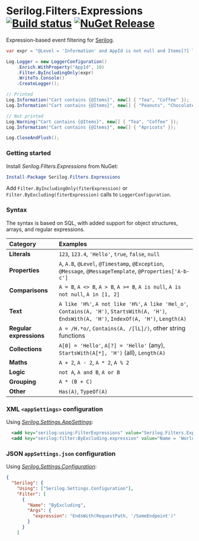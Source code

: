 # Serilog.Filters.Expressions [![Build status](https://ci.appveyor.com/api/projects/status/wnh0ig2udlld9oe4?svg=true)](https://ci.appveyor.com/project/serilog/serilog-filters-expressions) [![NuGet Release](https://img.shields.io/nuget/v/Serilog.Filters.Expressions.svg)](https://nuget.org/packages/serilog.filters.expressions)

Expression-based event filtering for [Serilog](https://serilog.net).

```csharp
var expr = "@Level = 'Information' and AppId is not null and Items[?] like 'C%'";

Log.Logger = new LoggerConfiguration()
    .Enrich.WithProperty("AppId", 10)
    .Filter.ByIncludingOnly(expr)
    .WriteTo.Console()
    .CreateLogger();

// Printed
Log.Information("Cart contains {@Items}", new[] { "Tea", "Coffee" });
Log.Information("Cart contains {@Items}", new[] { "Peanuts", "Chocolate" });

// Not printed
Log.Warning("Cart contains {@Items}", new[] { "Tea", "Coffee" });
Log.Information("Cart contains {@Items}", new[] { "Apricots" });

Log.CloseAndFlush();
```

### Getting started

Install _Serilog.Filters.Expressions_ from NuGet:

```powershell
Install-Package Serilog.Filters.Expressions
```

Add `Filter.ByIncludingOnly(fiterExpression)` or `Filter.ByExcluding(fiterExpression)` calls to `LoggerConfiguration`.

### Syntax

The syntax is based on SQL, with added support for object structures, arrays, and regular expressions.

| Category | Examples |
| :--- | :--- |
| **Literals** | `123`, `123.4`, `'Hello'`, `true`, `false`, `null` |
| **Properties** | `A`, `A.B`, `@Level`, `@Timestamp`, `@Exception`, `@Message`, `@MessageTemplate`, `@Properties['A-b-c']` |
| **Comparisons** | `A = B`, `A <> B`, `A > B`, `A >= B`, `A is null`, `A is not null`, `A in [1, 2]` |
| **Text** | `A like 'H%'`, `A not like 'H%'`, `A like 'Hel_o'`, `Contains(A, 'H')`, `StartsWith(A, 'H')`, `EndsWith(A, 'H')`, `IndexOf(A, 'H')`, `Length(A)` |
| **Regular expressions** | `A = /H.*o/`, `Contains(A, /[lL]/)`, other string functions |
| **Collections** | `A[0] = 'Hello'`, `A[?] = 'Hello'` (any), `StartsWith(A[*], 'H')` (all), `Length(A)` |
| **Maths** | `A + 2`, `A - 2`, `A * 2`, `A % 2` |
| **Logic** | `not A`, `A and B`, `A or B` |
| **Grouping** | `A * (B + C)` |
| **Other** | `Has(A)`, `TypeOf(A)` |

### XML `<appSettings>` configuration

Using [_Serilog.Settings.AppSettings_](https://github.com/serilog/serilog-settings-appsettings):

```xml
  <add key="serilog:using:FilterExpressions" value="Serilog.Filters.Expressions" />
  <add key="serilog:filter:ByExcluding.expression" value="Name = 'World'" />
```

### JSON `appSettings.json` configuration

Using [_Serilog.Settings.Configuration_](https://github.com/serilog/serilog-settings-configuration):

```json
{
  "Serilog": {
    "Using": ["Serilog.Settings.Configuration"],
    "Filter": [
      {
        "Name": "ByExcluding",
        "Args": {
          "expression": "EndsWith(RequestPath, '/SomeEndpoint')"
        }
      }
    ]
```
